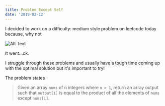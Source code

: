 ```yaml
---
title: Problem Except Self
date: '2019-02-12'
---
```


I decided to work on a difficulty: medium style problem on leetcode today because, why not

![Alt Text](https://media.giphy.com/media/26gR0t9sNVrbVEhPO/giphy.gif)

It went...ok.

I struggle through these problems and usually have a tough time coming up with the optimal solution but it's important to try!

The problem states

> Given an array `nums` of n integers where `n > 1`, return an array output such that `output[i]` is equal to the product of all the elements of `nums` except `nums[i]`.
